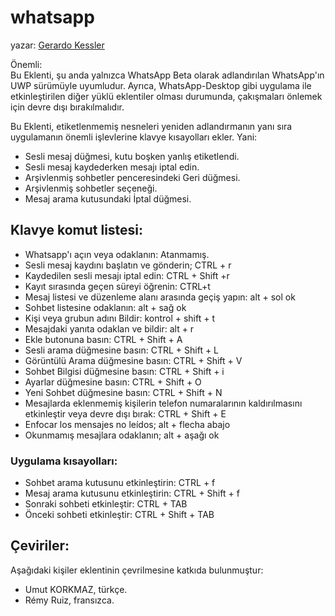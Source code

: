 # whatsapp

yazar: [Gerardo Kessler](http://gera.ar)  

Önemli:  
Bu Eklenti, şu anda yalnızca WhatsApp Beta olarak adlandırılan WhatsApp'ın UWP sürümüyle uyumludur. Ayrıca, WhatsApp-Desktop gibi uygulama ile etkinleştirilen diğer yüklü eklentiler olması durumunda, çakışmaları önlemek için devre dışı bırakılmalıdır.  

Bu Eklenti, etiketlenmemiş nesneleri yeniden adlandırmanın yanı sıra uygulamanın önemli işlevlerine klavye kısayolları ekler. Yani:

* Sesli mesaj düğmesi, kutu boşken yanlış etiketlendi.
* Sesli mesaj kaydederken mesajı iptal edin.
* Arşivlenmiş sohbetler penceresindeki Geri düğmesi.
* Arşivlenmiş sohbetler seçeneği.
* Mesaj arama kutusundaki İptal düğmesi.

## Klavye komut listesi:

* Whatsapp'ı açın veya odaklanın: Atanmamış.
* Sesli mesaj kaydını başlatın ve gönderin; CTRL + r
* Kaydedilen sesli mesajı iptal edin: CTRL + Shift +r
* Kayıt sırasında geçen süreyi öğrenin: CTRL+t
* Mesaj listesi ve düzenleme alanı arasında geçiş yapın: alt + sol ok
* Sohbet listesine odaklanın: alt + sağ ok
* Kişi veya grubun adını Bildir: kontrol + shift + t
* Mesajdaki yanıta odaklan ve bildir: alt + r
* Ekle butonuna basın: CTRL + Shift + A
* Sesli arama düğmesine basın: CTRL + Shift + L
* Görüntülü Arama düğmesine basın: CTRL + Shift + V
* Sohbet Bilgisi düğmesine basın: CTRL + Shift + i
* Ayarlar düğmesine basın: CTRL + Shift + O
* Yeni Sohbet düğmesine basın: CTRL + Shift + N
* Mesajlarda eklenmemiş kişilerin telefon numaralarının kaldırılmasını etkinleştir veya devre dışı bırak: CTRL + Shift + E
* Enfocar los mensajes no leídos; alt + flecha abajo
* Okunmamış mesajlara odaklanın; alt + aşağı ok

### Uygulama kısayolları:

* Sohbet arama kutusunu etkinleştirin: CTRL + f
* Mesaj arama kutusunu etkinleştirin: CTRL + Shift + f
* Sonraki sohbeti etkinleştir: CTRL + TAB
* Önceki sohbeti etkinleştir: CTRL + Shift + TAB

## Çeviriler:

Aşağıdaki kişiler eklentinin çevrilmesine katkıda bulunmuştur:

* Umut KORKMAZ, türkçe.  
* Rémy Ruiz, fransızca.  
